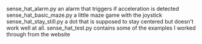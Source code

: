 sense_hat_alarm.py an alarm that triggers if acceleration is detected 
sense_hat_basic_maze.py a little maze game with the joystick
sense_hat_stay_still.py a dot that is supposed to stay centered but doesn't work well at all.
sense_hat_test.py contains some of the examples I worked through from the website

